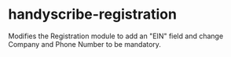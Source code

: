 # handyscribe-registration
Modifies the Registration module to add an "EIN" field and change Company and Phone Number to be mandatory.
